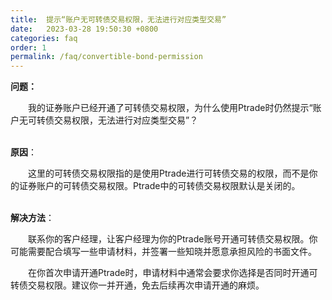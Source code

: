 ```yaml
---
title:  提示“账户无可转债交易权限，无法进行对应类型交易”
date:   2023-03-28 19:50:30 +0800
categories: faq
order: 1
permalink: /faq/convertible-bond-permission
---
```


<b>问题：</b>

&emsp;&emsp;我的证券账户已经开通了可转债交易权限，为什么使用Ptrade时仍然提示“账户无可转债交易权限，无法进行对应类型交易”？

<br>
<b>原因</b>：

&emsp;&emsp;这里的可转债交易权限指的是使用Ptrade进行可转债交易的权限，而不是你的证券账户的可转债交易权限。Ptrade中的可转债交易权限默认是关闭的。

<br>
<b>解决方法</b>：

&emsp;&emsp;联系你的客户经理，让客户经理为你的Ptrade账号开通可转债交易权限。你可能需要配合填写一些申请材料，并签署一些知晓并愿意承担风险的书面文件。

&emsp;&emsp;在你首次申请开通Ptrade时，申请材料中通常会要求你选择是否同时开通可转债交易权限。建议你一并开通，免去后续再次申请开通的麻烦。